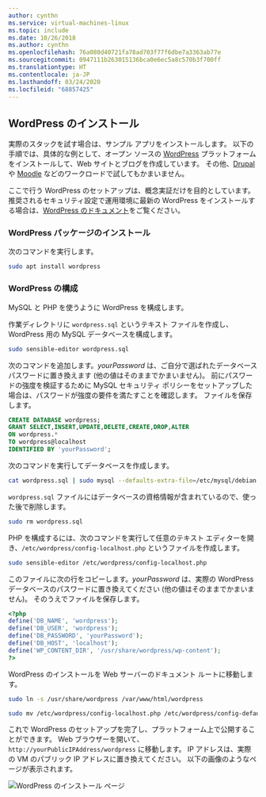 ```yaml
---
author: cynthn
ms.service: virtual-machines-linux
ms.topic: include
ms.date: 10/26/2018
ms.author: cynthn
ms.openlocfilehash: 76a080d40721fa78ad703f77f6dbe7a3363ab77e
ms.sourcegitcommit: 0947111b263015136bca0e6ec5a8c570b3f700ff
ms.translationtype: HT
ms.contentlocale: ja-JP
ms.lasthandoff: 03/24/2020
ms.locfileid: "68857425"
---
```

## <a name="install-wordpress"></a>WordPress のインストール

実際のスタックを試す場合は、サンプル アプリをインストールします。 以下の手順では、具体的な例として、オープン ソースの [WordPress](https://wordpress.org/) プラットフォームをインストールして、Web サイトとブログを作成しています。 その他、[Drupal](http://www.drupal.org) や [Moodle](https://moodle.org/) などのワークロードで試してもかまいません。 

ここで行う WordPress のセットアップは、概念実証だけを目的としています。 推奨されるセキュリティ設定で運用環境に最新の WordPress をインストールする場合は、[WordPress のドキュメント](https://codex.wordpress.org/Main_Page)をご覧ください。 



### <a name="install-the-wordpress-package"></a>WordPress パッケージのインストール

次のコマンドを実行します。

```bash
sudo apt install wordpress
```

### <a name="configure-wordpress"></a>WordPress の構成

MySQL と PHP を使うように WordPress を構成します。

作業ディレクトリに `wordpress.sql` というテキスト ファイルを作成し、WordPress 用の MySQL データベースを構成します。 

```bash
sudo sensible-editor wordpress.sql
```

次のコマンドを追加します。*yourPassword* は、ご自分で選ばれたデータベース パスワードに置き換えます (他の値はそのままでかまいません)。 前にパスワードの強度を検証するために MySQL セキュリティ ポリシーをセットアップした場合は、パスワードが強度の要件を満たすことを確認します。 ファイルを保存します。

```sql
CREATE DATABASE wordpress;
GRANT SELECT,INSERT,UPDATE,DELETE,CREATE,DROP,ALTER
ON wordpress.*
TO wordpress@localhost
IDENTIFIED BY 'yourPassword';
```

次のコマンドを実行してデータベースを作成します。

```bash
cat wordpress.sql | sudo mysql --defaults-extra-file=/etc/mysql/debian.cnf
```

`wordpress.sql` ファイルにはデータベースの資格情報が含まれているので、使った後で削除します。

```bash
sudo rm wordpress.sql
```

PHP を構成するには、次のコマンドを実行して任意のテキスト エディターを開き、`/etc/wordpress/config-localhost.php` というファイルを作成します。

```bash
sudo sensible-editor /etc/wordpress/config-localhost.php
```
このファイルに次の行をコピーします。*yourPassword* は、実際の WordPress データベースのパスワードに置き換えてください (他の値はそのままでかまいません)。 そのうえでファイルを保存します。

```php
<?php
define('DB_NAME', 'wordpress');
define('DB_USER', 'wordpress');
define('DB_PASSWORD', 'yourPassword');
define('DB_HOST', 'localhost');
define('WP_CONTENT_DIR', '/usr/share/wordpress/wp-content');
?>
```


WordPress のインストールを Web サーバーのドキュメント ルートに移動します。

```bash
sudo ln -s /usr/share/wordpress /var/www/html/wordpress

sudo mv /etc/wordpress/config-localhost.php /etc/wordpress/config-default.php
```

これで WordPress のセットアップを完了し、プラットフォーム上で公開することができます。 Web ブラウザーを開いて､`http://yourPublicIPAddress/wordpress` に移動します。 IP アドレスは、実際の VM のパブリック IP アドレスに置き換えてください。 以下の画像のようなページが表示されます。

![WordPress のインストール ページ](./media/virtual-machines-linux-tutorial-wordpress/wordpressstartpage.png)

